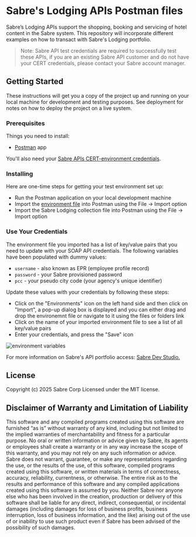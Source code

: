 
# Sabre's Lodging APIs Postman files

Sabre’s Lodging APIs support the shopping, booking and servicing of hotel content in the Sabre system. This repository will incorporate different examples on how to transact with Sabre's Lodging portfolio.

> Note: Sabre API test credentials are required to successfully test these APIs, if you are an existing Sabre API customer and do not have your CERT credentials, please contact your Sabre account manager.

## Getting Started

These instructions will get you a copy of the project up and running on your local machine for development and testing purposes. See deployment for notes on how to deploy the project on a live system.

### Prerequisites

Things you need to install:

* [Postman](https://www.postman.com/) app

You'll also need your  [Sabre APIs CERT-environment credentials](https://developer.sabre.com/resources/getting_started_with_sabre_apis/).


### Installing

Here are one-time steps for getting your test environment set up:

* Run the Postman application on your local development machine 
* Import the [environment file](./Sabre_APIs_CERT.postman_environment.json) into Postman using the File -> Import option
* Import the Sabre Lodging collection file into Postman using the File -> Import option 


### Use Your Credentials

The environment file you imported has a list of key/value pairs that you need to update with your SOAP API credentials. The following variables have been populated with dummy values:
 
  * `username` - also known as EPR (employee profile record)    
  * `password` - your Sabre provisioned password
  * `pcc` - your pseudo city code (your agency's unique identifier)

Update these values with your credentials by following these steps:

  * Click on the "Environments" icon on the left hand side and then click on "Import", a pop-up dialog box is displayed and you can either drag and drop the environemnt file or navigate to it using the files or folders link
  * Click on the name of your imported environment file to see a list of all key/value pairs
  * Enter your credentials, and press the "Save" icon

![environment variables](https://github.com/SabreDevStudio/postman-collections/blob/master/Booking-Management/Credentials.png)

For more information on Sabre's API portfolio access: [Sabre Dev Studio.](https://developer.sabre.com) 

## License

Copyright (c) 2025 Sabre Corp Licensed under the MIT license.

## Disclaimer of Warranty and Limitation of Liability

This software and any compiled programs created using this software are furnished “as is” without warranty of any kind, including but not limited to the implied warranties of merchantability and fitness for a particular purpose. No oral or written information or advice given by Sabre, its agents or employees shall create a warranty or in any way increase the scope of this warranty, and you may not rely on any such information or advice.
Sabre does not warrant, guarantee, or make any representations regarding the use, or the results of the use, of this software, compiled programs created using this software, or written materials in terms of correctness, accuracy, reliability, currentness, or otherwise. The entire risk as to the results and performance of this software and any compiled applications created using this software is assumed by you. Neither Sabre nor anyone else who has been involved in the creation, production or delivery of this software shall be liable for any direct, indirect, consequential, or incidental damages (including damages for loss of business profits, business interruption, loss of business information, and the like) arising out of the use of or inability to use such product even if Sabre has been advised of the possibility of such damages.
